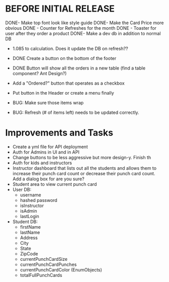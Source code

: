 # BEFORE INITIAL RELEASE

DONE- Make top font look like style guide
DONE- Make the Card Price more obvious
DONE - Counter for Refreshes for the month
DONE - Toaster for user after they order a product
DONE- Make a dev db in addition to normal DB

- 1.085 to calculation. Does it update the DB on refresh??

- DONE Create a button on the bottom of the footer
- DONE Button will show all the orders in a new table (find a table component? Ant Design?)
- Add a "Ordered?" button that operates as a checkbox
- Put button in the Header or create a menu finally
- BUG: Make sure those items wrap
- BUG: Refresh (# of items left) needs to be updated correctly.

# Improvements and Tasks

- Create a yml file for API deployment
- Auth for Admins in UI and in API
- Change buttons to be less aggressive but more design-y. Finish th
- Auth for kids and instructors
- Instructor dashboard that lists out all the students and allows them to increase their punch card count or decrease their punch card count. Add a dialog box for are you sure?
- Student area to view current punch card
- User DB:
  - username
  - hashed password
  - isInstructor
  - isAdmin
  - lastLogin
- Student DB:
  - firstName
  - lastName
  - Address
  - City
  - State
  - ZipCode
  - currentPunchCardSize
  - currentPunchCardPunches
  - currentPunchCardColor (EnumObjects)
  - totalFullPunchCards
